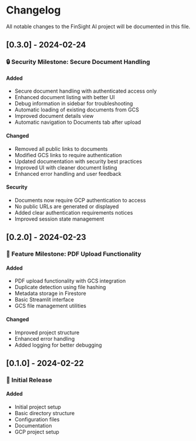 # Changelog

All notable changes to the FinSight AI project will be documented in this file.

## [0.3.0] - 2024-02-24

### 🔒 Security Milestone: Secure Document Handling

#### Added
- Secure document handling with authenticated access only
- Enhanced document listing with better UI
- Debug information in sidebar for troubleshooting
- Automatic loading of existing documents from GCS
- Improved document details view
- Automatic navigation to Documents tab after upload

#### Changed
- Removed all public links to documents
- Modified GCS links to require authentication
- Updated documentation with security best practices
- Improved UI with cleaner document listing
- Enhanced error handling and user feedback

#### Security
- Documents now require GCP authentication to access
- No public URLs are generated or displayed
- Added clear authentication requirements notices
- Improved session state management

## [0.2.0] - 2024-02-23

### 🚀 Feature Milestone: PDF Upload Functionality

#### Added
- PDF upload functionality with GCS integration
- Duplicate detection using file hashing
- Metadata storage in Firestore
- Basic Streamlit interface
- GCS file management utilities

#### Changed
- Improved project structure
- Enhanced error handling
- Added logging for better debugging

## [0.1.0] - 2024-02-22

### 🎉 Initial Release

#### Added
- Initial project setup
- Basic directory structure
- Configuration files
- Documentation
- GCP project setup 